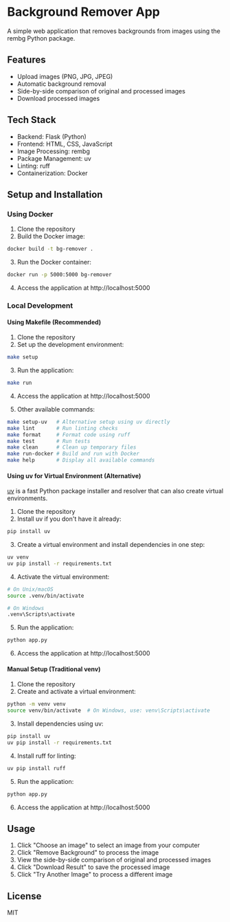 # Background Remover App

A simple web application that removes backgrounds from images using the rembg Python package.

## Features

- Upload images (PNG, JPG, JPEG)
- Automatic background removal
- Side-by-side comparison of original and processed images
- Download processed images

## Tech Stack

- Backend: Flask (Python)
- Frontend: HTML, CSS, JavaScript
- Image Processing: rembg
- Package Management: uv
- Linting: ruff
- Containerization: Docker

## Setup and Installation

### Using Docker

1. Clone the repository
2. Build the Docker image:

```bash
docker build -t bg-remover .
```

3. Run the Docker container:

```bash
docker run -p 5000:5000 bg-remover
```

4. Access the application at http://localhost:5000

### Local Development

#### Using Makefile (Recommended)

1. Clone the repository
2. Set up the development environment:

```bash
make setup
```

3. Run the application:

```bash
make run
```

4. Access the application at http://localhost:5000

5. Other available commands:

```bash
make setup-uv   # Alternative setup using uv directly
make lint       # Run linting checks
make format     # Format code using ruff
make test       # Run tests
make clean      # Clean up temporary files
make run-docker # Build and run with Docker
make help       # Display all available commands
```

#### Using uv for Virtual Environment (Alternative)

[uv](https://github.com/astral-sh/uv) is a fast Python package installer and resolver that can also create virtual environments.

1. Clone the repository
2. Install uv if you don't have it already:

```bash
pip install uv
```

3. Create a virtual environment and install dependencies in one step:

```bash
uv venv
uv pip install -r requirements.txt
```

4. Activate the virtual environment:

```bash
# On Unix/macOS
source .venv/bin/activate

# On Windows
.venv\Scripts\activate
```

5. Run the application:

```bash
python app.py
```

6. Access the application at http://localhost:5000

#### Manual Setup (Traditional venv)

1. Clone the repository
2. Create and activate a virtual environment:

```bash
python -m venv venv
source venv/bin/activate  # On Windows, use: venv\Scripts\activate
```

3. Install dependencies using uv:

```bash
pip install uv
uv pip install -r requirements.txt
```

4. Install ruff for linting:

```bash
uv pip install ruff
```

5. Run the application:

```bash
python app.py
```

6. Access the application at http://localhost:5000

## Usage

1. Click "Choose an image" to select an image from your computer
2. Click "Remove Background" to process the image
3. View the side-by-side comparison of original and processed images
4. Click "Download Result" to save the processed image
5. Click "Try Another Image" to process a different image

## License

MIT
